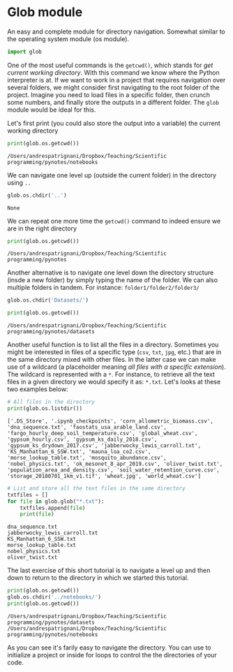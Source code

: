 
# **Glob module**

An easy and complete module for directory navigation. Somewhat similar to the operating system module (os module).


```python
import glob
```

One of the most useful commands is the `getcwd()`, which stands for *get current working directory*. With this command we know where the Python interpreter is at. If we want to work in a project that requires navigation over several folders, we might consider first navigating to the root folder of the project. Imagine you need to load files in a specific folder, then crunch some numbers, and finally store the outputs in a different folder. The `glob` module would be ideal for this.

Let's first print (you could also store the output into a variable) the current working directory


```python
print(glob.os.getcwd())
```

    /Users/andrespatrignani/Dropbox/Teaching/Scientific programming/pynotes/notebooks


We can navigate one level up (outside the current folder) in the directory using `..`


```python
glob.os.chdir('..')
```

    None


We can repeat one more time the `getcwd()` command to indeed ensure we are in the right directory


```python
print(glob.os.getcwd())
```

    /Users/andrespatrignani/Dropbox/Teaching/Scientific programming/pynotes


Another alternative is to navigate one level down the directory structure (insde a new folder) by simply typing the name of the folder. We can also multiple folders in tandem. For instance: `folder1/folder2/folder3/`


```python
glob.os.chdir('Datasets/')
```


```python
print(glob.os.getcwd())
```

    /Users/andrespatrignani/Dropbox/Teaching/Scientific programming/pynotes/datasets


Another useful function is to list all the files in a directory. Sometimes you might be interested in files of a specific type (`csv`, `txt`, `jpg`, etc.) that are in the same directory mixed with other files. In the latter case we can make use of a wildcard (a placeholder meaning *all files with a specific extension*). The wildcard is represented with a `*`. For instance, to retrieve all the text files in a given directory we would specify it as: `*.txt`. Let's looks at these two examples below:


```python
# All files in the directory
print(glob.os.listdir())
```

    ['.DS_Store', '.ipynb_checkpoints', 'corn_allometric_biomass.csv', 'dna_sequence.txt', 'faostats_usa_arable_land.csv', 'fargo_hourly_deep_soil_temperature.csv', 'global_wheat.csv', 'gypsum_hourly.csv', 'gypsum_ks_daily_2018.csv', 'gypsum_ks_drydown_2017.csv', 'jabberwocky_lewis_carroll.txt', 'KS_Manhattan_6_SSW.txt', 'mauna_loa_co2.csv', 'morse_lookup_table.txt', 'mosquito_abundance.csv', 'nobel_physics.txt', 'ok_mesonet_8_apr_2019.csv', 'oliver_twist.txt', 'population_area_and_density.csv', 'soil_water_retention_curve.csv', 'storage_20180701_1km_v1.tif', 'wheat.jpg', 'world_wheat.csv']



```python
# List and store all the text files in the same directory
txtfiles = []
for file in glob.glob("*.txt"):
    txtfiles.append(file)
    print(file)

```

    dna_sequence.txt
    jabberwocky_lewis_carroll.txt
    KS_Manhattan_6_SSW.txt
    morse_lookup_table.txt
    nobel_physics.txt
    oliver_twist.txt


The last exercise of this short tutorial is to navigate a level up and then down to return to the directory in which we started this tutorial.


```python
print(glob.os.getcwd())
glob.os.chdir('../notebooks/')
print(glob.os.getcwd())
```

    /Users/andrespatrignani/Dropbox/Teaching/Scientific programming/pynotes/datasets
    /Users/andrespatrignani/Dropbox/Teaching/Scientific programming/pynotes/notebooks


 As you can see it's farily easy to navigate the directory. You can use to initialize a project or inside for loops to control the the directories of your code.
